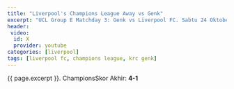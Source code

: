 ```yaml
---
title: "Liverpool's Champions League Away vs Genk"
excerpt: "UCL Group E Matchday 3: Genk vs Liverpool FC. Sabtu 24 Oktober 2019 Kick-Off 02:00 WIB"
header:
 video:
  id: X
  provider: youtube
categories: [liverpool]
tags: [liverpool fc, champions league, krc genk]
---
```

{{ page.excerpt }}. ChampionsSkor Akhir: **4-1**


